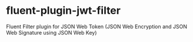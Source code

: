 # fluent-plugin-jwt-filter
Fluent Filter plugin for JSON Web Token  (JSON Web Encryption and JSON Web Signature using JSON Web Key)
